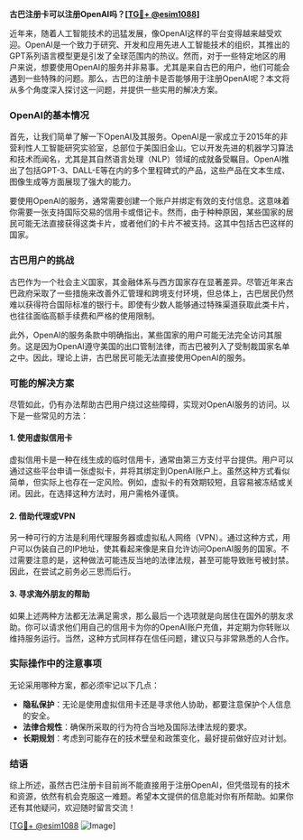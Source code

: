 **古巴注册卡可以注册OpenAI吗？[[TG💪+ @esim1088](https://t.me/s/esim1088)]**

近年来，随着人工智能技术的迅猛发展，像OpenAI这样的平台变得越来越受欢迎。OpenAI是一个致力于研究、开发和应用先进人工智能技术的组织，其推出的GPT系列语言模型更是引发了全球范围内的热议。然而，对于一些特定地区的用户来说，想要使用OpenAI的服务并非易事。尤其是来自古巴的用户，他们可能会遇到一些特殊的问题。那么，古巴的注册卡是否能够用于注册OpenAI呢？本文将从多个角度深入探讨这一问题，并提供一些实用的解决方案。

### OpenAI的基本情况

首先，让我们简单了解一下OpenAI及其服务。OpenAI是一家成立于2015年的非营利性人工智能研究实验室，总部位于美国旧金山。它以开发先进的机器学习算法和技术而闻名，尤其是其自然语言处理（NLP）领域的成就备受瞩目。OpenAI推出了包括GPT-3、DALL-E等在内的多个里程碑式的产品，这些产品在文本生成、图像生成等方面展现了强大的能力。

要使用OpenAI的服务，通常需要创建一个账户并绑定有效的支付信息。这意味着你需要一张支持国际交易的信用卡或借记卡。然而，由于种种原因，某些国家的居民可能无法直接获得这类卡片，或者他们的卡片不被支持。这其中包括古巴这样的国家。

### 古巴用户的挑战

古巴作为一个社会主义国家，其金融体系与西方国家存在显著差异。尽管近年来古巴政府采取了一些措施来改善外汇管理和跨境支付环境，但总体上，古巴居民仍然难以获得符合国际标准的银行卡。即使有少数人能够通过特殊渠道获取此类卡片，也往往面临高额手续费和严格的使用限制。

此外，OpenAI的服务条款中明确指出，某些国家的用户可能无法完全访问其服务。这是因为OpenAI遵守美国的出口管制法律，而古巴被列入了受制裁国家名单之中。因此，理论上讲，古巴居民可能无法直接使用OpenAI的服务。

### 可能的解决方案

尽管如此，仍有办法帮助古巴用户绕过这些障碍，实现对OpenAI服务的访问。以下是一些常见的方法：

#### 1. 使用虚拟信用卡

虚拟信用卡是一种在线生成的临时信用卡，通常由第三方支付平台提供。用户可以通过这些平台申请一张虚拟卡，并将其绑定到OpenAI账户上。虽然这种方式看似简单，但实际上也存在一定风险。例如，虚拟卡的有效期较短，且容易被冻结或关闭。因此，在选择这种方法时，用户需格外谨慎。

#### 2. 借助代理或VPN

另一种可行的方法是利用代理服务器或虚拟私人网络（VPN）。通过这种方式，用户可以伪装自己的IP地址，使其看起来像是来自允许访问OpenAI服务的国家。不过需要注意的是，这种做法可能违反当地的法律法规，甚至可能导致账号被封禁。因此，在尝试之前务必三思而后行。

#### 3. 寻求海外朋友的帮助

如果上述两种方法都无法满足需求，那么最后一个选项就是向居住在国外的朋友求助。你可以请求他们用自己的信用卡为你的OpenAI账户充值，并定期为你转账以维持服务运行。当然，这种方式同样存在信任问题，建议只与非常熟悉的人合作。

### 实际操作中的注意事项

无论采用哪种方案，都必须牢记以下几点：

- **隐私保护**：无论是使用虚拟信用卡还是寻求他人协助，都要注意保护个人信息的安全。
- **法律合规性**：确保所采取的行为符合当地及国际法律法规的要求。
- **长期规划**：考虑到可能存在的技术壁垒和政策变化，最好提前做好应对计划。

### 结语

综上所述，虽然古巴注册卡目前尚不能直接用于注册OpenAI，但凭借现有的技术和资源，依然有机会克服这一难题。希望本文提供的信息能对你有所帮助。如果你还有其他疑问，欢迎随时留言交流！

[[TG💪+ @esim1088](https://t.me/s/esim1088) ![Image](https://i.postimg.cc/4NQfJmqS/Snipaste-2025-05-13-00-14-12.png)]